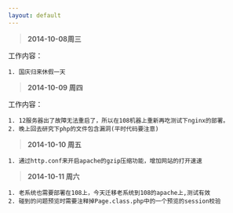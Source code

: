 ```yaml
---
layout: default
---
```


> **2014-10-08周三**

工作内容： 

	1. 国庆归来休假一天



> **2014-10-09 周四**

工作内容： 

	1. 12服务器出了故障无法重启了，所以在108机器上重新再吃测试下nginx的部署。
	2. 晚上回去研究下php的文件包含漏洞(平时代码要注意)


> **2014-10-10 周五**

	1. 通过http.conf来开启apache的gzip压缩功能，增加网站的打开速速

> **2014-10-11 周六**	
	
	1. 老系统也需要部署在108上，今天迁移老系统到108的apache上,测试有效
	2. 碰到的问题预览时需要注释掉Page.class.php中的一个预览的session校验
